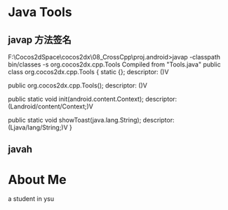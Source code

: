 # Java Tools

## javap 方法签名
F:\Cocos2dSpace\cocos2dx\08_CrossCpp\proj.android>javap -classpath bin/classes -s org.cocos2dx.cpp.Tools
Compiled from "Tools.java"
public class org.cocos2dx.cpp.Tools {
  static {};
    descriptor: ()V

  public org.cocos2dx.cpp.Tools();
    descriptor: ()V

  public static void init(android.content.Context);
    descriptor: (Landroid/content/Context;)V

  public static void showToast(java.lang.String);
    descriptor: (Ljava/lang/String;)V
}


## javah 


About Me
==
a student in ysu